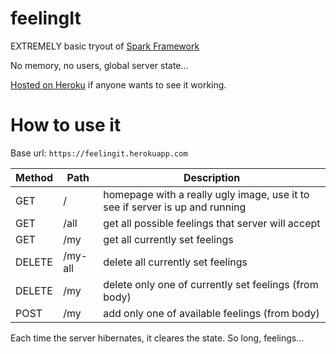 # feelingIt

EXTREMELY basic tryout of [Spark Framework](http://sparkjava.com/)

No memory, no users, global server state...

[Hosted on Heroku](http://feelingit.herokuapp.com/) if anyone wants to see it working.



# How to use it

Base url: `https://feelingit.herokuapp.com`

| Method        | Path          | Description  |
| ------------- | ------------- | ----- |
| GET           | /             | homepage with a really ugly image, use it to see if server is up and running |
| GET           | /all          | get all possible feelings that server will accept |
| GET           | /my           | get all currently set feelings |
| DELETE        | /my-all       | delete all currently set feelings |
| DELETE        | /my           | delete only one of currently set feelings (from body) |
| POST          | /my           | add only one of available feelings (from body) |

Each time the server hibernates, it cleares the state. So long, feelings...
